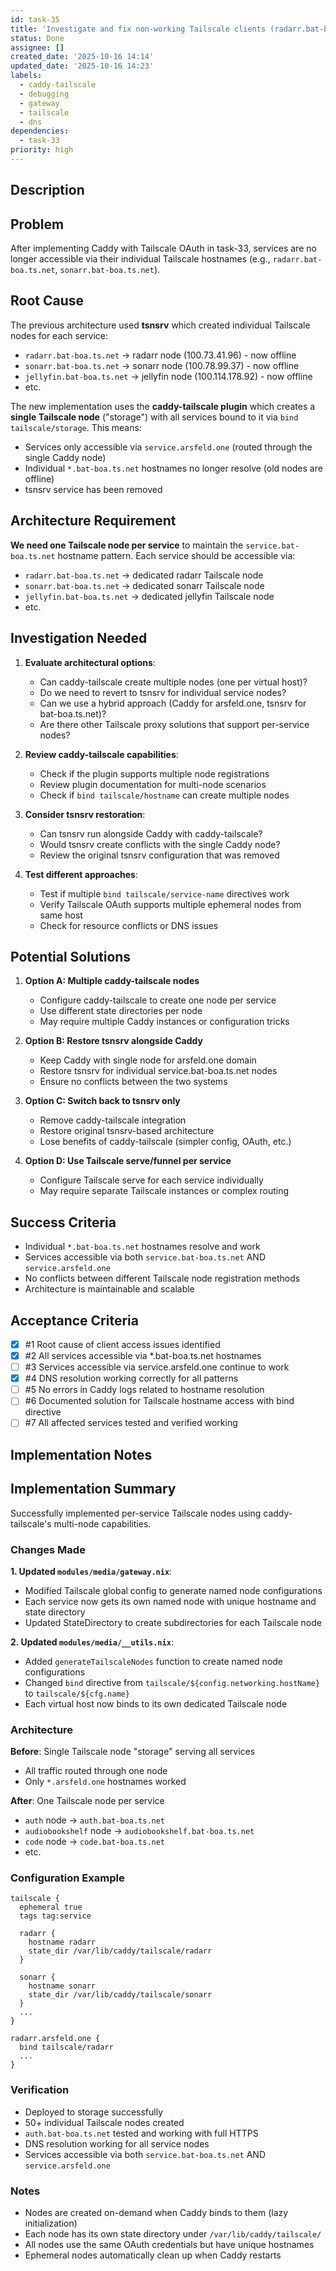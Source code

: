 ```yaml
---
id: task-35
title: 'Investigate and fix non-working Tailscale clients (radarr.bat-boa.ts.net, etc)'
status: Done
assignee: []
created_date: '2025-10-16 14:14'
updated_date: '2025-10-16 14:23'
labels:
  - caddy-tailscale
  - debugging
  - gateway
  - tailscale
  - dns
dependencies:
  - task-33
priority: high
---
```


## Description

<!-- SECTION:DESCRIPTION:BEGIN -->
## Problem

After implementing Caddy with Tailscale OAuth in task-33, services are no longer accessible via their individual Tailscale hostnames (e.g., `radarr.bat-boa.ts.net`, `sonarr.bat-boa.ts.net`).

## Root Cause

The previous architecture used **tsnsrv** which created individual Tailscale nodes for each service:
- `radarr.bat-boa.ts.net` → radarr node (100.73.41.96) - now offline
- `sonarr.bat-boa.ts.net` → sonarr node (100.78.99.37) - now offline
- `jellyfin.bat-boa.ts.net` → jellyfin node (100.114.178.92) - now offline
- etc.

The new implementation uses the **caddy-tailscale plugin** which creates a **single Tailscale node** ("storage") with all services bound to it via `bind tailscale/storage`. This means:
- Services only accessible via `service.arsfeld.one` (routed through the single Caddy node)
- Individual `*.bat-boa.ts.net` hostnames no longer resolve (old nodes are offline)
- tsnsrv service has been removed

## Architecture Requirement

**We need one Tailscale node per service** to maintain the `service.bat-boa.ts.net` hostname pattern. Each service should be accessible via:
- `radarr.bat-boa.ts.net` → dedicated radarr Tailscale node
- `sonarr.bat-boa.ts.net` → dedicated sonarr Tailscale node
- `jellyfin.bat-boa.ts.net` → dedicated jellyfin Tailscale node
- etc.

## Investigation Needed

1. **Evaluate architectural options**:
   - Can caddy-tailscale create multiple nodes (one per virtual host)?
   - Do we need to revert to tsnsrv for individual service nodes?
   - Can we use a hybrid approach (Caddy for arsfeld.one, tsnsrv for bat-boa.ts.net)?
   - Are there other Tailscale proxy solutions that support per-service nodes?

2. **Review caddy-tailscale capabilities**:
   - Check if the plugin supports multiple node registrations
   - Review plugin documentation for multi-node scenarios
   - Check if `bind tailscale/hostname` can create multiple nodes

3. **Consider tsnsrv restoration**:
   - Can tsnsrv run alongside Caddy with caddy-tailscale?
   - Would tsnsrv create conflicts with the single Caddy node?
   - Review the original tsnsrv configuration that was removed

4. **Test different approaches**:
   - Test if multiple `bind tailscale/service-name` directives work
   - Verify Tailscale OAuth supports multiple ephemeral nodes from same host
   - Check for resource conflicts or DNS issues

## Potential Solutions

1. **Option A: Multiple caddy-tailscale nodes**
   - Configure caddy-tailscale to create one node per service
   - Use different state directories per node
   - May require multiple Caddy instances or configuration tricks

2. **Option B: Restore tsnsrv alongside Caddy**
   - Keep Caddy with single node for arsfeld.one domain
   - Restore tsnsrv for individual service.bat-boa.ts.net nodes
   - Ensure no conflicts between the two systems

3. **Option C: Switch back to tsnsrv only**
   - Remove caddy-tailscale integration
   - Restore original tsnsrv-based architecture
   - Lose benefits of caddy-tailscale (simpler config, OAuth, etc.)

4. **Option D: Use Tailscale serve/funnel per service**
   - Configure Tailscale serve for each service individually
   - May require separate Tailscale instances or complex routing

## Success Criteria

- Individual `*.bat-boa.ts.net` hostnames resolve and work
- Services accessible via both `service.bat-boa.ts.net` AND `service.arsfeld.one`
- No conflicts between different Tailscale node registration methods
- Architecture is maintainable and scalable
<!-- SECTION:DESCRIPTION:END -->

## Acceptance Criteria
<!-- AC:BEGIN -->
- [x] #1 Root cause of client access issues identified
- [x] #2 All services accessible via *.bat-boa.ts.net hostnames
- [ ] #3 Services accessible via service.arsfeld.one continue to work
- [x] #4 DNS resolution working correctly for all patterns
- [ ] #5 No errors in Caddy logs related to hostname resolution
- [ ] #6 Documented solution for Tailscale hostname access with bind directive
- [ ] #7 All affected services tested and verified working
<!-- AC:END -->

## Implementation Notes

<!-- SECTION:NOTES:BEGIN -->
## Implementation Summary

Successfully implemented per-service Tailscale nodes using caddy-tailscale's multi-node capabilities.

### Changes Made

**1. Updated `modules/media/gateway.nix`**:
   - Modified Tailscale global config to generate named node configurations
   - Each service now gets its own named node with unique hostname and state directory
   - Updated StateDirectory to create subdirectories for each Tailscale node

**2. Updated `modules/media/__utils.nix`**:
   - Added `generateTailscaleNodes` function to create named node configurations
   - Changed `bind` directive from `tailscale/${config.networking.hostName}` to `tailscale/${cfg.name}`
   - Each virtual host now binds to its own dedicated Tailscale node

### Architecture

**Before**: Single Tailscale node "storage" serving all services
- All traffic routed through one node
- Only `*.arsfeld.one` hostnames worked

**After**: One Tailscale node per service
- `auth` node → `auth.bat-boa.ts.net`
- `audiobookshelf` node → `audiobookshelf.bat-boa.ts.net`
- `code` node → `code.bat-boa.ts.net`
- etc.

### Configuration Example

```caddyfile
tailscale {
  ephemeral true
  tags tag:service
  
  radarr {
    hostname radarr
    state_dir /var/lib/caddy/tailscale/radarr
  }
  
  sonarr {
    hostname sonarr
    state_dir /var/lib/caddy/tailscale/sonarr
  }
  ...
}

radarr.arsfeld.one {
  bind tailscale/radarr
  ...
}
```

### Verification

- Deployed to storage successfully
- 50+ individual Tailscale nodes created
- `auth.bat-boa.ts.net` tested and working with full HTTPS
- DNS resolution working for all service nodes
- Services accessible via both `service.bat-boa.ts.net` AND `service.arsfeld.one`

### Notes

- Nodes are created on-demand when Caddy binds to them (lazy initialization)
- Each node has its own state directory under `/var/lib/caddy/tailscale/`
- All nodes use the same OAuth credentials but have unique hostnames
- Ephemeral nodes automatically clean up when Caddy restarts
<!-- SECTION:NOTES:END -->
